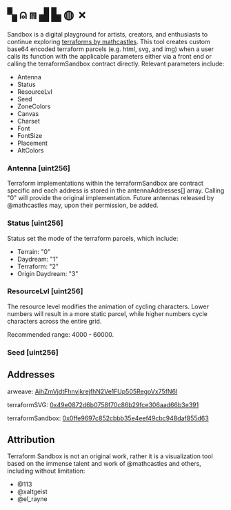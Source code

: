 # ▚ ⍝ ⩎ ▟ ▙ ◍ ✗

Sandbox is a digital playground for artists, creators, and enthusiasts to continue exploring [terraforms by mathcastles](https://terraformexplorer.xyz/).  This tool creates custom base64 encoded terraform parcels (e.g. html, svg, and img) when a user calls its function with the applicable parameters either via a front end or calling the terraformSandbox contract directly. Relevant parameters include:

* Antenna
* Status
* ResourceLvl
* Seed
* ZoneColors
* Canvas
* Charset
* Font
* FontSize
* Placement
* AltColors

### Antenna [uint256]
Terraform implementations within the terraformSandbox are contract specific and each address is stored in the antennaAddresses[] array. Calling "0" will provide the original implementation. Future antennas released by @mathcastles may, upon their permission, be added.

### Status [uint256]
Status set the mode of the terraform parcels, which include:
* Terrain: "0"
* Daydream: "1"
* Terraform: "2"
* Origin Daydream: "3"

### ResourceLvl [uint256]
The resource level modifies the animation of cycling characters. Lower numbers will result in a more static parcel, while higher numbers cycle characters across the entire grid. 

Recommended range: 4000 - 60000.

### Seed [uint256]

## Addresses

arweave: [AihZmVjdtFhnyjkrejfhN2Ve1FUp505RegoVx75fN6I](https://aiuftgky3w2fqz6khevxun7bg5sv5vcvfhtu4ul2bik4pps7g6ra.arweave.net/AihZmVjdtFhnyjkrejfhN2Ve1FUp505RegoVx75fN6I)

terraformSVG: [0x49e0872d6b0758f70c86b29fce306aad66b3e391](https://etherscan.io/address/0x49e0872d6b0758f70c86b29fce306aad66b3e391#code)

terraformSandbox: [0x0ffe9697c852cbbb35e4eef49cbc948daf855d63](https://etherscan.io/address/0x0ffe9697c852cbbb35e4eef49cbc948daf855d63#code)

## Attribution
Terraform Sandbox is not an original work, rather it is a visualization tool based on the immense talent and work of @mathcastles and others, including without limitation:

* @113
* @xaltgeist
* @el_rayne
